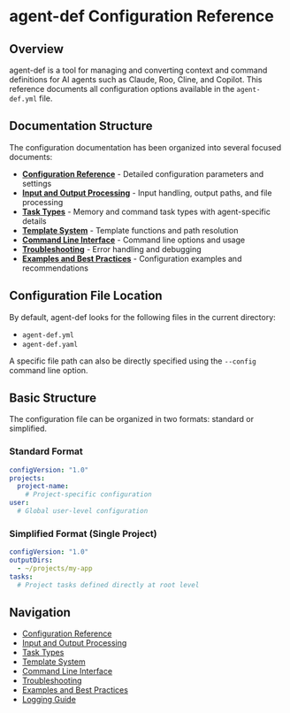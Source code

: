 # agent-def Configuration Reference

## Overview

agent-def is a tool for managing and converting context and command definitions for AI agents such as Claude, Roo, Cline, and Copilot. This reference documents all configuration options available in the `agent-def.yml` file.

## Documentation Structure

The configuration documentation has been organized into several focused documents:

- **[Configuration Reference](config-reference.md)** - Detailed configuration parameters and settings
- **[Input and Output Processing](input-output.md)** - Input handling, output paths, and file processing
- **[Task Types](task-types.md)** - Memory and command task types with agent-specific details
- **[Template System](templates.md)** - Template functions and path resolution
- **[Command Line Interface](cli.md)** - Command line options and usage
- **[Troubleshooting](troubleshooting.md)** - Error handling and debugging
- **[Examples and Best Practices](examples.md)** - Configuration examples and recommendations

## Configuration File Location

By default, agent-def looks for the following files in the current directory:
- `agent-def.yml`
- `agent-def.yaml`

A specific file path can also be directly specified using the `--config` command line option.

## Basic Structure

The configuration file can be organized in two formats: standard or simplified.

### Standard Format

```yaml
configVersion: "1.0"
projects:
  project-name:
    # Project-specific configuration
user:
  # Global user-level configuration
```

### Simplified Format (Single Project)

```yaml
configVersion: "1.0"
outputDirs:
  - ~/projects/my-app
tasks:
  # Project tasks defined directly at root level
```

## Navigation

- [Configuration Reference](config-reference.md)
- [Input and Output Processing](input-output.md)
- [Task Types](task-types.md)
- [Template System](templates.md)
- [Command Line Interface](cli.md)
- [Troubleshooting](troubleshooting.md)
- [Examples and Best Practices](examples.md)
- [Logging Guide](logging.md)